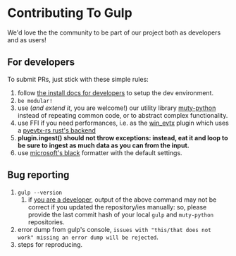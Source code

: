 # Contributing To Gulp

We'd love the the community to be part of our project both as developers and as users!

## For developers

To submit PRs, just stick with these simple rules:

1. follow [the install docs for developers](<./docs/Install Dev.md>) to setup the dev environment.
2. `be modular!`
3. use (*and extend it*, you are welcome!) our utility library [muty-python](https://github.com/mentat-is/muty-python) instead of repeating common code, or to abstract complex functionality.
4. use FFI if you need performances, i.e. as the [win_evtx](https://github.com/mentat-is/src/gulp/plugins/win_evtx.py) plugin which uses a [pyevtx-rs rust's backend](https://github.com/omerbenamram/pyevtx-rs)
5. **plugin.ingest() should not throw exceptions: instead, eat it and loop to be sure to ingest as much data as you can from the input.**
6. use [microsoft's black](https://marketplace.visualstudio.com/items?itemName=ms-python.black-formatter) formatter with the default settings.

## Bug reporting

1. `gulp --version`
   1. if [you are a developer](<./docs/Install Dev.md>), output of the above command may not be correct if you updated the repository/ies manually: so, please provide the last commit hash of your local `gulp` and `muty-python` repositories.
2. error dump from gulp's console, `issues with "this/that does not work" missing an error dump will be rejected`.
3. steps for reproducing.

